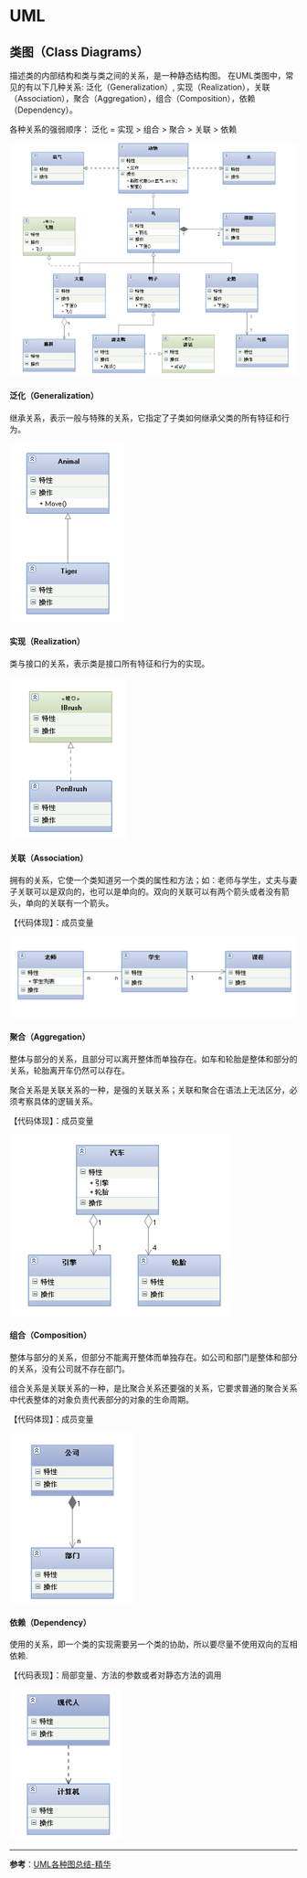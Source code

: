 # UML

## 类图（Class Diagrams）
描述类的内部结构和类与类之间的关系，是一种静态结构图。 在UML类图中，常见的有以下几种关系: 泛化（Generalization）,  实现（Realization），关联（Association），聚合（Aggregation），组合（Composition），依赖（Dependency）。

各种关系的强弱顺序： 泛化 = 实现 > 组合 > 聚合 > 关联 > 依赖

![类图](/resources/img/uml/class-diagrams.png)

#### 泛化（Generalization）
继承关系，表示一般与特殊的关系，它指定了子类如何继承父类的所有特征和行为。

![泛化](/resources/img/uml/generalization.png)

#### 实现（Realization）
类与接口的关系，表示类是接口所有特征和行为的实现。

![实现](/resources/img/uml/realization.png)

#### 关联（Association）
拥有的关系，它使一个类知道另一个类的属性和方法；如：老师与学生，丈夫与妻子关联可以是双向的，也可以是单向的。双向的关联可以有两个箭头或者没有箭头，单向的关联有一个箭头。

【代码体现】：成员变量

![关联](/resources/img/uml/association.png)

#### 聚合（Aggregation）
整体与部分的关系，且部分可以离开整体而单独存在。如车和轮胎是整体和部分的关系，轮胎离开车仍然可以存在。

聚合关系是关联关系的一种，是强的关联关系；关联和聚合在语法上无法区分，必须考察具体的逻辑关系。

【代码体现】：成员变量

![聚合](/resources/img/uml/aggregation.png)

#### 组合（Composition）
整体与部分的关系，但部分不能离开整体而单独存在。如公司和部门是整体和部分的关系，没有公司就不存在部门。

组合关系是关联关系的一种，是比聚合关系还要强的关系，它要求普通的聚合关系中代表整体的对象负责代表部分的对象的生命周期。

【代码体现】：成员变量

![组合](/resources/img/uml/composition.png)

#### 依赖（Dependency）
使用的关系，即一个类的实现需要另一个类的协助，所以要尽量不使用双向的互相依赖.

【代码表现】：局部变量、方法的参数或者对静态方法的调用

![依赖](/resources/img/uml/dependency.png)

----

**参考**：[UML各种图总结-精华](https://www.cnblogs.com/jiangds/p/6596595.html)
